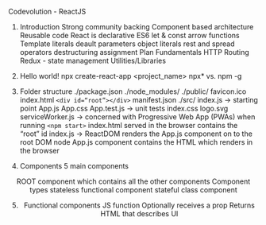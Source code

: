 Codevolution - ReactJS

1. Introduction
   Strong community backing
   Component based architecture
   Reusable code
   React is declarative
   ES6
   let & const
   arrow functions
   Template literals
   deault parameters
   object literals
   rest and spread operators
   destructuring assignment
   Plan
   Fundamentals
   HTTP
   Routing
   Redux - state management
   Utilities/Libraries

2. Hello world!
   npx create-react-app <project_name>
   npx\* vs. npm -g

3. Folder structure
   ./package.json
   ./node_modules/
   ./public/
   favicon.ico
   index.html
   `<div id=“root”></div>`
   manifest.json
   ./src/
   index.js -> starting point
   App.js
   App.css
   App.test.js -> unit tests
   index.css
   logo.svg
   serviceWorker.js -> concerned with Progressive Web App (PWAs)
   when running `<npm start>`
   index.html served in the browser
   contains the “root” id
   index.js -> ReactDOM renders the App.js component on to the root DOM node
   App.js component contains the HTML which renders in the browser

4. Components
5 main components
<HEADER />
<SIDENAV />
<MAIN CONTENT />
<FOOTER />
ROOT component which contains all the other components
Component types
stateless functional component
stateful class component

5. Functional components
   JS function
   Optionally receives a prop
   Returns HTML that describes UI
